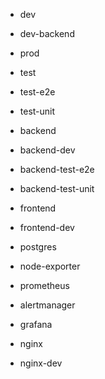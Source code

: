 - dev
- dev-backend
- prod
- test
- test-e2e
- test-unit

- backend
- backend-dev
- backend-test-e2e
- backend-test-unit
- frontend
- frontend-dev
- postgres
- node-exporter
- prometheus
- alertmanager
- grafana
- nginx
- nginx-dev
